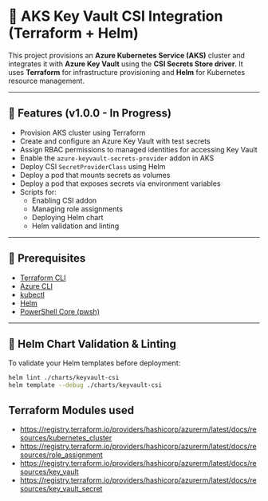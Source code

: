 # 🔐 AKS Key Vault CSI Integration (Terraform + Helm)

This project provisions an **Azure Kubernetes Service (AKS)** cluster and integrates it with **Azure Key Vault** using the **CSI Secrets Store driver**. It uses **Terraform** for infrastructure provisioning and **Helm** for Kubernetes resource management.

---

## 🚀 Features (v1.0.0 - In Progress)

- Provision AKS cluster using Terraform
- Create and configure an Azure Key Vault with test secrets
- Assign RBAC permissions to managed identities for accessing Key Vault
- Enable the `azure-keyvault-secrets-provider` addon in AKS
- Deploy CSI `SecretProviderClass` using Helm
- Deploy a pod that mounts secrets as volumes
- Deploy a pod that exposes secrets via environment variables
- Scripts for:
    - Enabling CSI addon
    - Managing role assignments
    - Deploying Helm chart
    - Helm validation and linting

---

## 🧰 Prerequisites

- [Terraform CLI](https://developer.hashicorp.com/terraform/downloads)
- [Azure CLI](https://learn.microsoft.com/en-us/cli/azure/install-azure-cli)
- [kubectl](https://kubernetes.io/docs/tasks/tools/)
- [Helm](https://helm.sh/docs/intro/install/)
- [PowerShell Core (pwsh)](https://learn.microsoft.com/en-us/powershell/scripting/install/installing-powershell)

---

## 🧪 Helm Chart Validation & Linting

To validate your Helm templates before deployment:

```bash
helm lint ./charts/keyvault-csi
helm template --debug ./charts/keyvault-csi
```

## Terraform Modules used

- https://registry.terraform.io/providers/hashicorp/azurerm/latest/docs/resources/kubernetes_cluster
- https://registry.terraform.io/providers/hashicorp/azurerm/latest/docs/resources/role_assignment
- https://registry.terraform.io/providers/hashicorp/azurerm/latest/docs/resources/key_vault
- https://registry.terraform.io/providers/hashicorp/azurerm/latest/docs/resources/key_vault_secret
